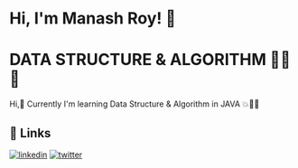 
# Hi, I'm Manash Roy! 👋


# DATA STRUCTURE & ALGORITHM 👩‍💻😎

Hi,👋 Currently I'm learning Data Structure & Algorithm in JAVA 💥👩‍💻


## 🔗 Links

[![linkedin](https://img.shields.io/badge/linkedin-0A66C2?style=for-the-badge&logo=linkedin&logoColor=white)](https://www.linkedin.com/in/manash-roy-6a28891b1/)
[![twitter](https://img.shields.io/badge/twitter-1DA1F2?style=for-the-badge&logo=twitter&logoColor=white)](https://twitter.com/ManashR68994541)
